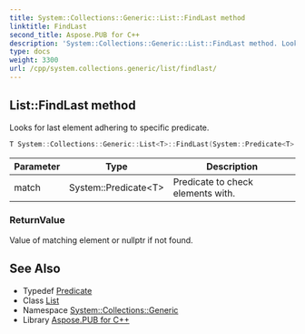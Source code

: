 ```yaml
---
title: System::Collections::Generic::List::FindLast method
linktitle: FindLast
second_title: Aspose.PUB for C++
description: 'System::Collections::Generic::List::FindLast method. Looks for last element adhering to specific predicate in C++.'
type: docs
weight: 3300
url: /cpp/system.collections.generic/list/findlast/
---
```

## List::FindLast method


Looks for last element adhering to specific predicate.

```cpp
T System::Collections::Generic::List<T>::FindLast(System::Predicate<T> match)
```


| Parameter | Type | Description |
| --- | --- | --- |
| match | System::Predicate\<T\> | Predicate to check elements with. |

### ReturnValue

Value of matching element or nullptr if not found.

## See Also

* Typedef [Predicate](../../../system/predicate/)
* Class [List](../)
* Namespace [System::Collections::Generic](../../)
* Library [Aspose.PUB for C++](../../../)
